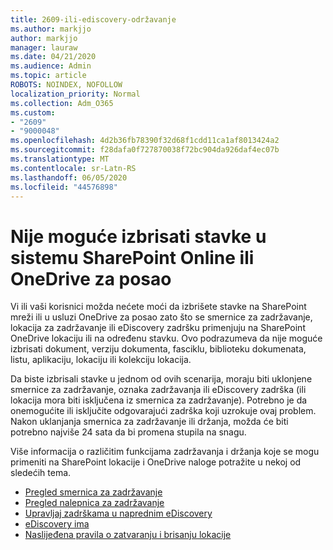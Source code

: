```yaml
---
title: 2609-ili-ediscovery-održavanje
ms.author: markjjo
author: markjjo
manager: lauraw
ms.date: 04/21/2020
ms.audience: Admin
ms.topic: article
ROBOTS: NOINDEX, NOFOLLOW
localization_priority: Normal
ms.collection: Adm_O365
ms.custom:
- "2609"
- "9000048"
ms.openlocfilehash: 4d2b36fb78390f32d68f1cdd11ca1af8013424a2
ms.sourcegitcommit: f28dafa0f727870038f72bc904da926daf4ec07b
ms.translationtype: MT
ms.contentlocale: sr-Latn-RS
ms.lasthandoff: 06/05/2020
ms.locfileid: "44576898"
---
```

# <a name="unable-to-delete-items-in-sharepoint-online-or-onedrive-for-business"></a>Nije moguće izbrisati stavke u sistemu SharePoint Online ili OneDrive za posao

Vi ili vaši korisnici možda nećete moći da izbrišete stavke na SharePoint mreži ili u usluzi OneDrive za posao zato što se smernice za zadržavanje, lokacija za zadržavanje ili eDiscovery zadršku primenjuju na SharePoint OneDrive lokaciju ili na određenu stavku. Ovo podrazumeva da nije moguće izbrisati dokument, verziju dokumenta, fasciklu, biblioteku dokumenata, listu, aplikaciju, lokaciju ili kolekciju lokacija. 

Da biste izbrisali stavke u jednom od ovih scenarija, moraju biti uklonjene smernice za zadržavanje, oznaka zadržavanja ili eDiscovery zadrška (ili lokacija mora biti isključena iz smernica za zadržavanje). Potrebno je da onemogućite ili isključite odgovarajući zadrška koji uzrokuje ovaj problem. Nakon uklanjanja smernica za zadržavanje ili držanja, možda će biti potrebno najviše 24 sata da bi promena stupila na snagu. 

Više informacija o različitim funkcijama zadržavanja i držanja koje se mogu primeniti na SharePoint lokacije i OneDrive naloge potražite u nekoj od sledećih tema.

- [Pregled smernica za zadržavanje](https://docs.microsoft.com/microsoft-365/compliance/retention-policies)
- [Pregled nalepnica za zadržavanje](https://docs.microsoft.com/microsoft-365/compliance/labels)
- [Upravljaj zadrškama u naprednim eDiscovery](https://docs.microsoft.com/microsoft-365/compliance/managing-holds)
- [eDiscovery ima](https://docs.microsoft.com/microsoft-365/compliance/ediscovery-cases#step-4-place-content-locations-on-hold)
- [Naslijeđena pravila o zatvaranju i brisanju lokacije](https://support.office.com/article/Use-policies-for-site-closure-and-deletion-A8280D82-27FD-48C5-9ADF-8A5431208BA5)